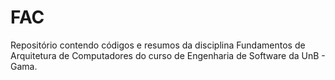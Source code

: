# FAC
Repositório contendo códigos e resumos da disciplina Fundamentos de Arquitetura de Computadores do curso de Engenharia de Software da UnB - Gama.
